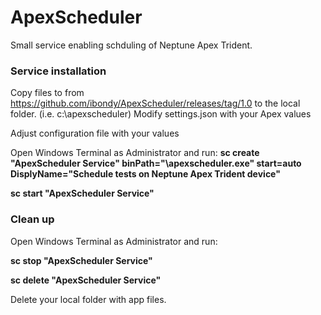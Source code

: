 # ApexScheduler
Small service enabling schduling of Neptune Apex Trident. 

### Service installation
Copy files to from https://github.com/ibondy/ApexScheduler/releases/tag/1.0 to the local folder. (i.e. c:\apexscheduler) Modify settings.json with your Apex values

Adjust configuration file with your values

Open Windows Terminal as Administrator and run:
**sc create "ApexScheduler Service" binPath="\apexscheduler.exe" start=auto DisplyName="Schedule tests on Neptune Apex Trident device"**

**sc start "ApexScheduler Service"**

### Clean up
Open Windows Terminal as Administrator and run:

**sc stop "ApexScheduler Service"**

**sc delete "ApexScheduler Service"**

Delete your local folder with app files.
